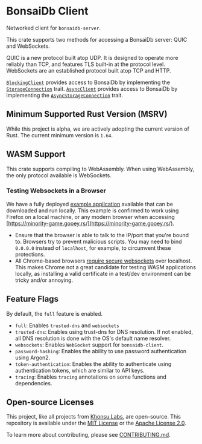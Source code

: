 # BonsaiDb Client

Networked client for `bonsaidb-server`.

This crate supports two methods for accessing a BonsaiDb server: QUIC and
WebSockets.

QUIC is a new protocol built atop UDP. It is designed to operate more
reliably than TCP, and features TLS built-in at the protocol level.
WebSockets are an established protocol built atop TCP and HTTP.

[`BlockingClient`](https://dev.bonsaidb.io/main/docs/bonsaidb_client/struct.BlockingClient.html) provides access to BonsaiDb by implementing
the [`StorageConnection`](https://dev.bonsaidb.io/main/docs/bonsaidb/core/connection/trait.StorageConnection.html) trait.
[`AsyncClient`](https://dev.bonsaidb.io/main/docs/bonsaidb_client/struct.AsyncClient.html) provides access to BonsaiDb by implementing
the [`AsyncStorageConnection`](https://dev.bonsaidb.io/main/docs/bonsaidb/core/connection/trait.AsyncStorageConnection.html) trait.

## Minimum Supported Rust Version (MSRV)

While this project is alpha, we are actively adopting the current version of
Rust. The current minimum version is `1.64`.

## WASM Support

This crate supports compiling to WebAssembly. When using WebAssembly, the
only protocol available is WebSockets.

### Testing Websockets in a Browser

We have a fully deployed [example
application](https://github.com/khonsulabs/minority-game) available that can be
downloaded and run locally. This example is confirmed to work using Firefox on a
local machine, or any modern browser when accessing
[https://minority-game.gooey.rs/](https://minority-game.gooey.rs/).

- Ensure that the browser is able to talk to the IP/port that you're bound to.
  Browsers try to prevent malicious scripts. You may need to bind `0.0.0.0`
  instead of `localhost`, for example, to circumvent these protections.
- All Chrome-based browsers [require secure
  websockets](https://stackoverflow.com/a/50861413/457) over localhost. This
  makes Chrome not a great candidate for testing WASM applications locally, as
  installing a valid certificate in a test/dev environment can be tricky and/or
  annoying.

## Feature Flags

By default, the `full` feature is enabled.

- `full`: Enables `trusted-dns` and `websockets`
- `trusted-dns`: Enables using trust-dns for DNS resolution. If not
  enabled, all DNS resolution is done with the OS's default name resolver.
- `websockets`: Enables `WebSocket` support for `bonsaidb-client`.
- `password-hashing`: Enables the ability to use password authentication
  using Argon2.
- `token-authentication`: Enables the ability to authenticate using
  authentication tokens, which are similar to API keys.
- `tracing`: Enables `tracing` annotations on some functions and dependencies.

## Open-source Licenses

This project, like all projects from [Khonsu Labs](https://khonsulabs.com/), are
open-source. This repository is available under the [MIT License](./LICENSE-MIT)
or the [Apache License 2.0](./LICENSE-APACHE).

To learn more about contributing, please see [CONTRIBUTING.md](./CONTRIBUTING.md).
